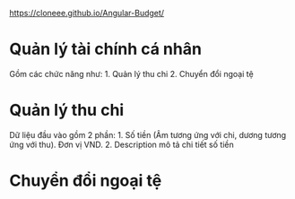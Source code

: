 https://cloneee.github.io/Angular-Budget/
# Quản lý tài chính cá nhân
  Gồm các chức năng như:
    1. Quản lý thu chi
    2. Chuyển đổi ngoại tệ
# Quản lý thu chi
  Dữ liệu đầu vào gồm 2 phần:
    1. Số tiền (Âm tương ứng với chi, dương tương ứng với thu). Đơn vị VND.
    2. Description mô tả chi tiết số tiền
# Chuyển đổi ngoại tệ

